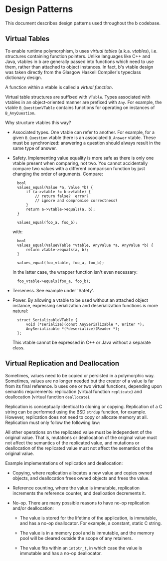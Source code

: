 # Design Patterns

This document describes design patterns used throughout the
b codebase.

## Virtual Tables

To enable runtime polymorphism, b uses *virtual tables*
(a.k.a. *vtables*), i.e. structures containing function
pointers.  Unlike languages like C++ and Java, vtables in b
are generally passed into functions which need to use them,
rather than attached to object instances.  In fact, b's
vtable design was taken directly from the Glasgow Haskell
Compiler's typeclass dictionary design.

A function within a vtable is called a *virtual function*.

Virtual table structures are suffixed with `VTable`.  Types
associated with vtables in an object-oriented manner are
prefixed with `Any`.  For example, the vtable
`B_QuestionVTable` contains functions for operating on
instances of `B_AnyQuestion`.

Why structure vtables this way?

* Associated types.  One vtable can refer to another.  For
  example, for a given `B_Question` vtable there is an
  associated `B_Answer` vtable.  These must be synchronized:
  answering a question should always result in the same
  type of answer.

* Safety.  Implementing value equality is more safe as there
  is only one vtable present when comparing, not two.  You
  cannot accidentally compare two values with a different
  comparison function by just changing the order of
  arguments.  Compare:

        bool
        values_equal(Value *a, Value *b) {
            if (a->vtable != b->vtable) {
                // return false?  error?
                // ignore and compromise correctness?
            }
            return a->vtable->equals(a, b);
        }

        values_equal(foo_a, foo_b);

  with:

        bool
        values_equal(ValueVTable *vtable, AnyValue *a, AnyValue *b) {
            return vtable->equals(a, b);
        }

        values_equal(foo_vtable, foo_a, foo_b);

  In the latter case, the wrapper function isn't even
  necessary:

        foo_vtable->equals(foo_a, foo_b);

* Terseness.  See example under 'Safety'.

* Power.  By allowing a vtable to be used without an
  attached object instance, expressing serialization and
  deserialization functions is more natural:

        struct SerializableVTable {
            void (*serialize)(const AnySerializable *, Writer *);
            AnySerializable *(*deserialize)(Reader *);
        };

  This vtable cannot be expressed in C++ or Java without a
  separate class.

## Virtual Replication and Deallocation

Sometimes, values need to be copied or persisted in a
polymorphic way.  Sometimes, values are no longer needed but
the creator of a value is far from its final reference.  b
uses one or two virtual functions, depending upon semantic
requirements: replication (virtual function `replicate`) and
deallocation (virtual function `deallocate`).

Replication is conceptually identical to cloning or copying.
Replication of a C string can be performed using the BSD
`strdup` function, for example.  However, replication does
not need to copy or allocate memory at all.  Replication
must only follow the following law:

All other operations on the replicated value must be
independent of the original value.  That is, mutations or
deallocation of the original value must not affect the
semantics of the replicated value, and mutations or
deallocation of the replicated value must not affect the
semantics of the original value.

Example implementations of replication and deallocation:

* Copying, where replication allocates a new value and
  copies owned objects, and deallocation frees owned objects
  and frees the value.

* Reference counting, where the value is immutable,
  replication increments the reference counter, and
  dealloation decrements it.

* No-op.  There are many possible reasons to have no-op
  replication and/or deallocation:

  * The value is stored for the lifetime of the application,
    is immutable, and has a no-op deallocator.  For example,
    a constant, static C string.

  * The value is in a memory pool and is immutable, and the
    memory pool will be cleared outside the scope of any
    retainers.

  * The value fits within an `intptr_t`, in which case the
    value is immutable and has a no-op deallocator.
